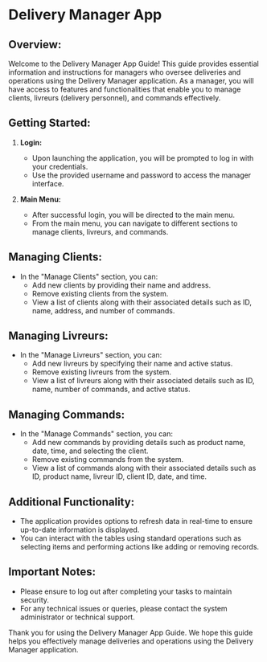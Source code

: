 # Delivery Manager App 

## Overview:
Welcome to the Delivery Manager App Guide! This guide provides essential information and instructions for managers who oversee deliveries and operations using the Delivery Manager application. As a manager, you will have access to features and functionalities that enable you to manage clients, livreurs (delivery personnel), and commands effectively.

## Getting Started:
1. **Login:**
   - Upon launching the application, you will be prompted to log in with your credentials.
   - Use the provided username and password to access the manager interface.

2. **Main Menu:**
   - After successful login, you will be directed to the main menu.
   - From the main menu, you can navigate to different sections to manage clients, livreurs, and commands.

## Managing Clients:
- In the "Manage Clients" section, you can:
  - Add new clients by providing their name and address.
  - Remove existing clients from the system.
  - View a list of clients along with their associated details such as ID, name, address, and number of commands.

## Managing Livreurs:
- In the "Manage Livreurs" section, you can:
  - Add new livreurs by specifying their name and active status.
  - Remove existing livreurs from the system.
  - View a list of livreurs along with their associated details such as ID, name, number of commands, and active status.

## Managing Commands:
- In the "Manage Commands" section, you can:
  - Add new commands by providing details such as product name, date, time, and selecting the client.
  - Remove existing commands from the system.
  - View a list of commands along with their associated details such as ID, product name, livreur ID, client ID, date, and time.

## Additional Functionality:
- The application provides options to refresh data in real-time to ensure up-to-date information is displayed.
- You can interact with the tables using standard operations such as selecting items and performing actions like adding or removing records.

## Important Notes:
- Please ensure to log out after completing your tasks to maintain security.
- For any technical issues or queries, please contact the system administrator or technical support.

Thank you for using the Delivery Manager App Guide. We hope this guide helps you effectively manage deliveries and operations using the Delivery Manager application.
